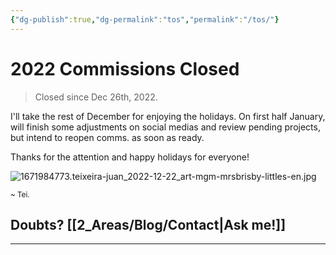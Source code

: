 ```yaml
---
{"dg-publish":true,"dg-permalink":"tos","permalink":"/tos/"}
---
```



# 2022 Commissions Closed
> Closed since Dec 26th, 2022.

I'll take the rest of December for enjoying the holidays. On first half January, will finish some adjustments on social medias and review pending projects, but intend to reopen comms. as soon as ready.  

Thanks for the attention and happy holidays for everyone!  

![1671984773.teixeira-juan_2022-12-22_art-mgm-mrsbrisby-littles-en.jpg](https://d.furaffinity.net/art/teixeira-juan/1671984773/1671984773.teixeira-juan_2022-12-22_art-mgm-mrsbrisby-littles-en.jpg)

<sub>~ Tei.</sub>

## Doubts? [[2_Areas/Blog/Contact|Ask me!]]
____